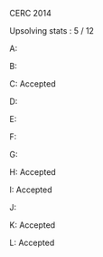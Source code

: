 CERC 2014

Upsolving stats : 5 / 12

A: 

B: 

C: Accepted

D:

E:

F:

G:

H: Accepted

I: Accepted

J:

K: Accepted

L: Accepted
